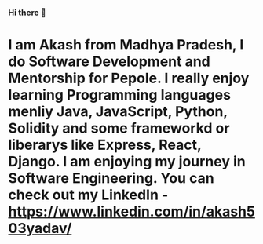 ### Hi there 👋

<!--
**akashyadavrpl/akashyadavrpl** is a ✨ _special_ ✨ repository because its `README.md` (this file) appears on your GitHub profile.

Here are some ideas to get you started:

- 🔭 I’m currently working on ...
- 🌱 I’m currently learning ...
- 👯 I’m looking to collaborate on ...
- 🤔 I’m looking for help with ...
- 💬 Ask me about ...
- 📫 How to reach me: ...
- 😄 Pronouns: ...
- ⚡ Fun fact: ...
-->

# I am Akash from Madhya Pradesh, I do Software Development and Mentorship for Pepole. I really enjoy learning Programming languages menliy Java, JavaScript, Python, Solidity and some frameworkd or liberarys like Express, React, Django. I am enjoying my journey in Software Engineering. You can check out my LinkedIn - https://www.linkedin.com/in/akash503yadav/
